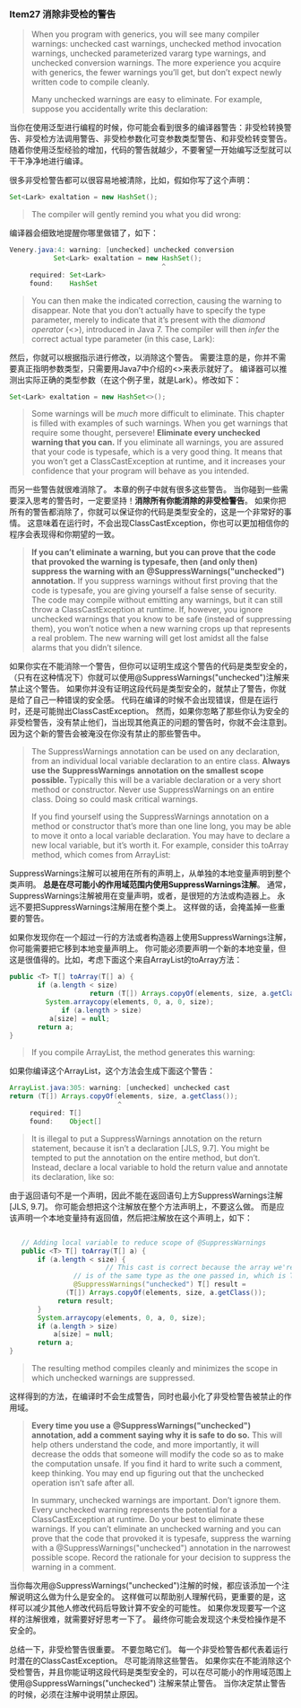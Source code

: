 ### Item27 消除非受检的警告

> When you program with generics, you will see many compiler warnings: unchecked cast warnings, unchecked method invocation warnings, unchecked parameterized vararg type warnings, and unchecked conversion warnings.
> The more experience you acquire with generics, the fewer warnings you’ll get, but don’t expect newly written code to compile cleanly.
>
> Many unchecked warnings are easy to eliminate.
> For example, suppose you accidentally write this declaration:

当你在使用泛型进行编程的时候，你可能会看到很多的编译器警告：非受检转换警告、非受检方法调用警告、非受检参数化可变参数类型警告、和非受检转变警告。
随着你使用泛型经验的增加，代码的警告就越少，不要奢望一开始编写泛型就可以干干净净地进行编译。

很多非受检警告都可以很容易地被清除，比如，假如你写了这个声明：

```java
Set<Lark> exaltation = new HashSet();
```

> The compiler will gently remind you what you did wrong:

编译器会细致地提醒你哪里做错了，如下：

```java
Venery.java:4: warning: [unchecked] unchecked conversion
           Set<Lark> exaltation = new HashSet();
                                      ^
     required: Set<Lark>
     found:    HashSet
```

> You can then make the indicated correction, causing the warning to disappear. 
> Note that you don’t actually have to specify the type parameter, merely to indicate that it’s present with the *diamond operator* (<>), introduced in Java 7. 
> The compiler will then *infer* the correct actual type parameter (in this case, Lark):

然后，你就可以根据指示进行修改，以消除这个警告。
需要注意的是，你并不需要真正指明参数类型，只需要用Java7中介绍的<>来表示就好了。
编译器可以推测出实际正确的类型参数（在这个例子里，就是Lark）。修改如下：

```java
Set<Lark> exaltation = new HashSet<>();
```

> Some warnings will be *much* more difficult to eliminate. 
> This chapter is filled with examples of such warnings. 
> When you get warnings that require some thought, persevere! **Eliminate every unchecked warning that you can.** 
> If you eliminate all warnings, you are assured that your code is typesafe, which is a very good thing. 
> It means that you won’t get a ClassCastException at runtime, and it increases your confidence that your program will behave as you intended.

而另一些警告就很难消除了。
本章的例子中就有很多这些警告。
当你碰到一些需要深入思考的警告时，一定要坚持！**消除所有你能消除的非受检警告**。
如果你把所有的警告都消除了，你就可以保证你的代码是类型安全的，这是一个非常好的事情。
这意味着在运行时，不会出现ClassCastException，你也可以更加相信你的程序会表现得和你期望的一致。

> **If you can’t eliminate a warning, but you can prove that the code that provoked the warning is typesafe, then (and only then) suppress the warning with an** **@SuppressWarnings("unchecked")** **annotation.** 
> If you suppress warnings without first proving that the code is typesafe, you are giving yourself a false sense of security.
> The code may compile without emitting any warnings, but it can still throw a ClassCastException at runtime.
> If, however, you ignore unchecked warnings that you know to be safe (instead of suppressing them), you won’t notice when a new warning crops up that represents a real problem. 
> The new warning will get lost amidst all the false alarms that you didn’t silence.

如果你实在不能消除一个警告，但你可以证明生成这个警告的代码是类型安全的，（只有在这种情况下）你就可以使用@SuppressWarnings("unchecked")注解来禁止这个警告。
如果你并没有证明这段代码是类型安全的，就禁止了警告，你就是给了自己一种错误的安全感。
代码在编译的时候不会出现错误，但是在运行时，还是可能抛出ClassCastException。
然而，如果你忽略了那些你认为安全的非受检警告，没有禁止他们，当出现其他真正的问题的警告时，你就不会注意到。
因为这个新的警告会被淹没在你没有禁止的那些警告中。

> The SuppressWarnings annotation can be used on any declaration, from an individual local variable declaration to an entire class. 
> **Always use the** **SuppressWarnings** **annotation on the smallest scope possible.**
> Typically this will be a variable declaration or a very short method or constructor.
> Never use SuppressWarnings on an entire class. 
> Doing so could mask critical warnings.
>
> If you find yourself using the SuppressWarnings annotation on a method or constructor that’s more than one line long, you may be able to move it onto a local variable declaration.
> You may have to declare a new local variable, but it’s worth it. 
> For example, consider this toArray method, which comes from ArrayList:

SuppressWarnings注解可以被用在所有的声明上，从单独的本地变量声明到整个类声明。
**总是在尽可能小的作用域范围内使用SuppressWarnings注解**。
通常，SuppressWarnings注解被用在变量声明，或者，是很短的方法或构造器上。
永远不要把SuppressWarnings注解用在整个类上。
这样做的话，会掩盖掉一些重要的警告。

如果你发现你在一个超过一行的方法或者构造器上使用SuppressWarnings注解，你可能需要把它移到本地变量声明上。
你可能必须要声明一个新的本地变量，但这是很值得的。比如，考虑下面这个来自ArrayList的toArray方法：

```java
public <T> T[] toArray(T[] a) {
       if (a.length < size)
			 		return (T[]) Arrays.copyOf(elements, size, a.getClass()); 
  		 System.arraycopy(elements, 0, a, 0, size);
			 if (a.length > size)
          a[size] = null;
       return a;
}
```

> If you compile ArrayList, the method generates this warning:

如果你编译这个ArrayList，这个方法会生成下面这个警告：

```java
ArrayList.java:305: warning: [unchecked] unchecked cast
return (T[]) Arrays.copyOf(elements, size, a.getClass());
                           ^
     required: T[]
     found:    Object[]

```

> It is illegal to put a SuppressWarnings annotation on the return statement, because it isn’t a declaration [JLS, 9.7]. 
> You might be tempted to put the annotation on the entire method, but don’t.
> Instead, declare a local variable to hold the return value and annotate its declaration, like so:

由于返回语句不是一个声明，因此不能在返回语句上方SuppressWarnings注解[JLS, 9.7]。
你可能会想把这个注解放在整个方法声明上，不要这么做。
而是应该声明一个本地变量持有返回值，然后把注解放在这个声明上，如下：

```java

   // Adding local variable to reduce scope of @SuppressWarnings
   public <T> T[] toArray(T[] a) {
       if (a.length < size) {
						// This cast is correct because the array we're creating 
         		// is of the same type as the one passed in, which is T[]. 
         		@SuppressWarnings("unchecked") T[] result =
              (T[]) Arrays.copyOf(elements, size, a.getClass());
            return result;
       }
       System.arraycopy(elements, 0, a, 0, size);
       if (a.length > size)
           a[size] = null;
       return a;
}
```

> The resulting method compiles cleanly and minimizes the scope in which unchecked warnings are suppressed.

这样得到的方法，在编译时不会生成警告，同时也最小化了非受检警告被禁止的作用域。

> **Every time you use a** **@SuppressWarnings("unchecked")** **annotation, add a comment saying why it is safe to do so.**
> This will help others understand the code, and more importantly, it will decrease the odds that someone will modify the code so as to make the computation unsafe.
> If you find it hard to write such a comment, keep thinking. 
> You may end up figuring out that the unchecked operation isn’t safe after all.
>
> In summary, unchecked warnings are important.
> Don’t ignore them. 
> Every unchecked warning represents the potential for a ClassCastException at runtime.
> Do your best to eliminate these warnings.
> If you can’t eliminate an unchecked warning and you can prove that the code that provoked it is typesafe, suppress the warning with a @SuppressWarnings("unchecked") annotation in the narrowest possible scope. 
> Record the rationale for your decision to suppress the warning in a comment.

当你每次用@SuppressWarnings("unchecked")注解的时候，都应该添加一个注解说明这么做为什么是安全的。
这样做可以帮助别人理解代码，更重要的是，这样可以减少其他人修改代码后导致计算不安全的可能性。
如果你发现要写一个这样的注解很难，就需要好好思考一下了。
最终你可能会发现这个未受检操作是不安全的。

总结一下，非受检警告很重要。
不要忽略它们。
每一个非受检警告都代表着运行时潜在的ClassCastException。
尽可能消除这些警告。
如果你实在不能消除这个受检警告，并且你能证明这段代码是类型安全的，可以在尽可能小的作用域范围上使用@SuppressWarnings("unchecked") 注解来禁止警告。
当你决定禁止警告的时候，必须在注解中说明禁止原因。


